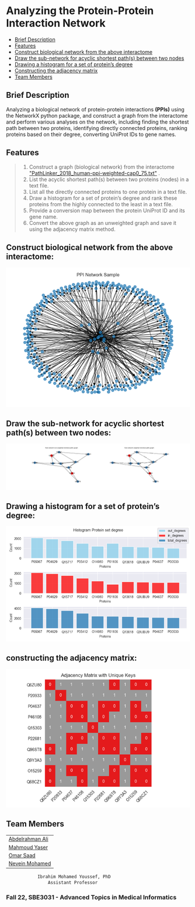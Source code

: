 # Analyzing the Protein-Protein Interaction Network

  - [Brief Description](#brief-description)
  - [Features](#features)
  - [Construct biological network from the above interactome](#construct-biological-network-from-the-above-interactome)
  - [Draw the sub-network for acyclic shortest path(s) between two nodes](#draw-the-sub-network-for-acyclic-shortest-paths-between-two-nodes)
  - [Drawing a histogram for a set of protein’s degree](#drawing-a-histogram-for-a-set-of-proteins-degree)
  - [Constructing the adjacency matrix](#constructing-the-adjacency-matrix)
  - [Team Members](#team-members)
## Brief Description
Analyzing a biological network of protein-protein interactions __(PPIs)__ using the NetworkX python package, and construct a graph from the interactome and perform various analyses on the network, including finding the shortest path between two proteins, identifying directly connected proteins, ranking proteins based on their degree, converting UniProt IDs to gene names.

## Features
> 1. Construct a graph (biological network) from the interactome ["PathLinker_2018_human-ppi-weighted-cap0_75.txt"](https://github.com/Ibrahim-Youssef/localized-pathlinker/tree/master/Data) .
> 2. List the acyclic shortest path(s) between two proteins (nodes) in a text file.
> 3. List all the directly connected proteins to one protein in a text file.
> 4. Draw a histogram for a set of protein’s degree and rank these proteins from the highly connected to the least in a text file.
> 5. Provide a conversion map between the protein UniProt ID and its gene name. 
> 6. Convert the above graph as an unweighted graph and save it using the adjacency matrix
method.

## Construct biological network from the above interactome:
![Biological Network](images\output.png)

## Draw the sub-network for acyclic shortest path(s) between two nodes:
![Sub-Network formed by these shortest paths](images\shortest_paths_subnetwork.png)

## Drawing a histogram for a set of protein’s degree:
![Histogram](images\histogram_proteins_set.png)

## constructing the adjacency matrix:
![Adjacency Matrix](images\adjacency_matrix.png)



## Team Members
  |                                                             | 
  | ----------------------------------------------------------- | 
  | [Abdelrahman Ali](https://github.com/abdelrahman-ali123)    |
  | [Mahmoud Yaser](https://github.com/mahmoud1yaser)           |
  | [Omar Saad](https://github.com/Omar-Saad-ELGharbawy)        | 
  | [Nevein Mohamed](https://github.com/NeveenMohamed)          |
  

```
            Ibrahim Mohamed Youssef, PhD
                Assistant Professor
```
### Fall 22, SBE3031 - Advanced Topics in Medical Informatics
